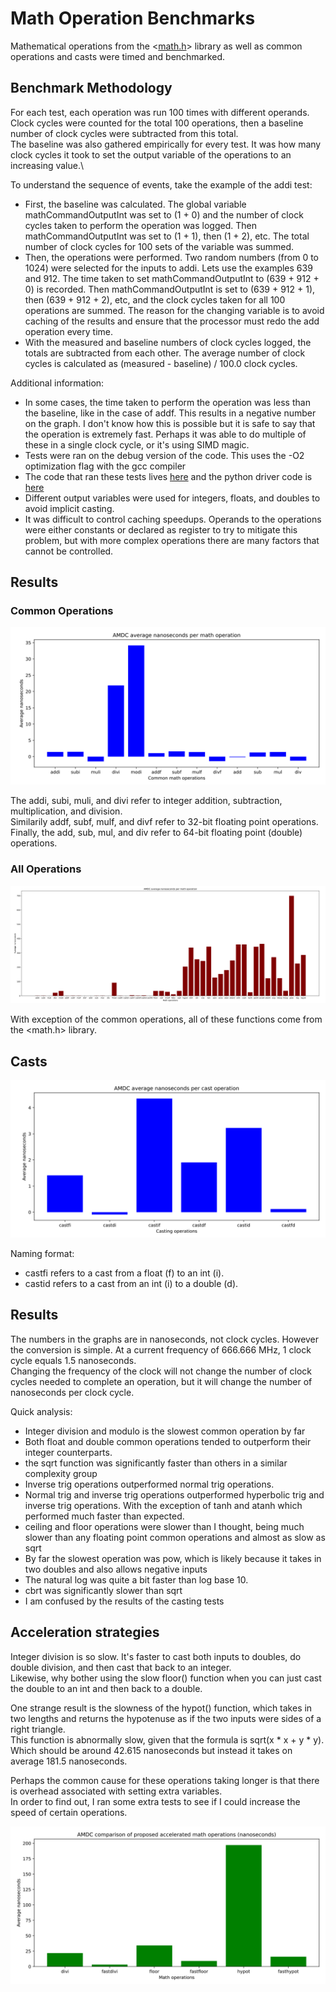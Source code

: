 # Math Operation Benchmarks

Mathematical operations from the <[math.h](https://pubs.opengroup.org/onlinepubs/009696799/basedefs/math.h.html)> library as well as common operations and casts were timed and benchmarked.

## Benchmark Methodology

For each test, each operation was run 100 times with different operands.\
Clock cycles were counted for the total 100 operations, then a baseline number of clock cycles were subtracted from this total.\
The baseline was also gathered empirically for every test. It was how many clock cycles it took to set the output variable of the operations to an increasing value.\

To understand the sequence of events, take the example of the addi test:
- First, the baseline was calculated. The global variable mathCommandOutputInt was set to (1 + 0) and the number of clock cycles taken to perform the operation was logged. Then mathCommandOutputInt was set to (1 + 1), then (1 + 2), etc. The total number of clock cycles for 100 sets of the variable was summed.
- Then, the operations were performed. Two random numbers (from 0 to 1024) were selected for the inputs to addi. Lets use the examples 639 and 912. The time taken to set mathCommandOutputInt to (639 + 912 + 0) is recorded. Then mathCommandOutputInt is set to (639 + 912 + 1), then (639 + 912 + 2), etc, and the clock cycles taken for all 100 operations are summed. The reason for the changing variable is to avoid caching of the results and ensure that the processor must redo the add operation every time.
- With the measured and baseline numbers of clock cycles logged, the totals are subtracted from each other. The average number of clock cycles is calculated as (measured - baseline) / 100.0 clock cycles.

Additional information:
- In some cases, the time taken to perform the operation was less than the baseline, like in the case of addf. This results in a negative number on the graph. I don't know how this is possible but it is safe to say that the operation is extremely fast. Perhaps it was able to do multiple of these in a single clock cycle, or it's using SIMD magic.
- Tests were ran on the debug version of the code. This uses the -O2 optimization flag with the gcc compiler
- The code that ran these tests lives [here](https://github.com/Severson-Group/RyansRepo/blob/math/AMDC-Firmware/sdk/app_cpu1/user/usr/math/cmd/cmd_math.c) and the python driver code is [here](https://github.com/Severson-Group/RyansRepo/blob/math/AMDCmathBenchmarks.py)
- Different output variables were used for integers, floats, and doubles to avoid implicit casting.
- It was difficult to control caching speedups. Operands to the operations were either constants or declared as register to try to mitigate this problem, but with more complex operations there are many factors that cannot be controlled.

## Results

### Common Operations
![alt text](math-operations-images/commonNanoseconds.svg)

The addi, subi, muli, and divi refer to integer addition, subtraction, multiplication, and division.\
Similarily addf, subf, mulf, and divf refer to 32-bit floating point operations.\
Finally, the add, sub, mul, and div refer to 64-bit floating point (double) operations.

### All Operations
![alt text](math-operations-images/allNanoseconds.svg)

With exception of the common operations, all of these functions come from the <math.h> library.

## Casts

![alt text](math-operations-images/castNanoseconds.svg)

Naming format:
- castfi refers to a cast from a float (f) to an int (i).
- castid refers to a cast from an int (i) to a double (d).

## Results

The numbers in the graphs are in nanoseconds, not clock cycles. However the conversion is simple. At a current frequency of 666.666 MHz, 1 clock cycle equals 1.5 nanoseconds.\
Changing the frequency of the clock will not change the number of clock cycles needed to complete an operation, but it will change the number of nanoseconds per clock cycle.

Quick analysis:
- Integer division and modulo is the slowest common operation by far
- Both float and double common operations tended to outperform their integer counterparts.
- the sqrt function was significantly faster than others in a similar complexity group
- Inverse trig operations outperformed normal trig operations.
- Normal trig and inverse trig operations outperformed hyperbolic trig and inverse trig operations. With the exception of tanh and atanh which performed much faster than expected.
- ceiling and floor operations were slower than I thought, being much slower than any floating point common operations and almost as slow as sqrt
- By far the slowest operation was pow, which is likely because it takes in two doubles and also allows negative inputs
- The natural log was quite a bit faster than log base 10.
- cbrt was significantly slower than sqrt
- I am confused by the results of the casting tests

## Acceleration strategies

Integer division is so slow. It's faster to cast both inputs to doubles, do double division, and then cast that back to an integer.\
Likewise, why bother using the slow floor() function when you can just cast the double to an int and then back to a double.

One strange result is the slowness of the hypot() function, which takes in two lengths and returns the hypotenuse as if the two inputs were sides of a right triangle.\
This function is abnormally slow, given that the formula is sqrt(x * x + y * y). Which should be around 42.615 nanoseconds but instead it takes on average 181.5 nanoseconds.

Perhaps the common cause for these operations taking longer is that there is overhead associated with setting extra variables.\
In order to find out, I ran some extra tests to see if I could increase the speed of certain operations.

![alt text](math-operations-images/accelNanoseconds.svg)